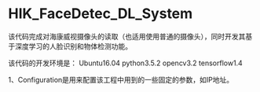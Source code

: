 # HIK_FaceDetec_DL_System
该代码完成对海康威视摄像头的读取（也适用使用普通的摄像头），同时开发其基于深度学习的人脸识别和物体检测功能。

该代码的开发环境是：  Ubuntu16.04 python3.5.2 opencv3.2 tensorflow1.4

1、Configuration是用来配置该工程中用到的一些固定的参数，如IP地址。